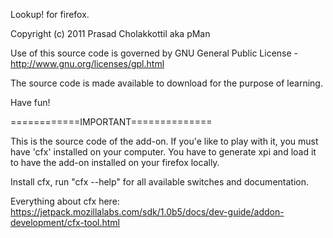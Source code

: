 Lookup! for firefox.

Copyright (c) 2011 Prasad Cholakkottil aka pMan

Use of this source code is governed by GNU General Public License - http://www.gnu.org/licenses/gpl.html

The source code is made available to download for the purpose of learning.

Have fun!

============IMPORTANT==============

This is the source code of the add-on. If you'e like to play with it, you must have 'cfx' installed on your 
computer. You have to generate xpi and load it to have the add-on installed on your firefox locally.

Install cfx, run "cfx --help" for all available switches and documentation.

Everything about cfx here:
https://jetpack.mozillalabs.com/sdk/1.0b5/docs/dev-guide/addon-development/cfx-tool.html
